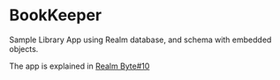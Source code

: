 # BookKeeper
Sample Library App using Realm database, and schema with embedded objects.

The app is explained in [Realm Byte#10](https://www.mongodb.com/community/forums/t/realm-weekly-bytes-10-bookkeeper-app-with-embedded-objects/158275) 
